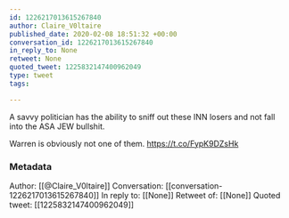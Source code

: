 ```yaml
---
id: 1226217013615267840
author: Claire_V0ltaire
published_date: 2020-02-08 18:51:32 +00:00
conversation_id: 1226217013615267840
in_reply_to: None
retweet: None
quoted_tweet: 1225832147400962049
type: tweet
tags:

---
```


A savvy politician has the ability to sniff out these INN losers and not fall into the ASA JEW bullshit.

Warren is obviously not one of them. https://t.co/FypK9DZsHk

### Metadata

Author: [[@Claire_V0ltaire]]
Conversation: [[conversation-1226217013615267840]]
In reply to: [[None]]
Retweet of: [[None]]
Quoted tweet: [[1225832147400962049]]
